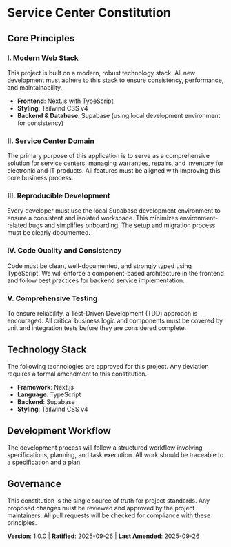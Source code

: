 <!--
Sync Impact Report:
- Version change: None -> 1.0.0
- Added sections: All initial sections and principles.
- Removed sections: None
- Templates requiring updates:
  - ✅ /home/khanh/service-center/.specify/templates/plan-template.md
- Follow-up TODOs: None
-->
# Service Center Constitution

## Core Principles

### I. Modern Web Stack
This project is built on a modern, robust technology stack. All new development must adhere to this stack to ensure consistency, performance, and maintainability.
- **Frontend**: Next.js with TypeScript
- **Styling**: Tailwind CSS v4
- **Backend & Database**: Supabase (using local development environment for consistency)

### II. Service Center Domain
The primary purpose of this application is to serve as a comprehensive solution for service centers, managing warranties, repairs, and inventory for electronic and IT products. All features must be aligned with improving this core business process.

### III. Reproducible Development
Every developer must use the local Supabase development environment to ensure a consistent and isolated workspace. This minimizes environment-related bugs and simplifies onboarding. The setup and migration process must be clearly documented.

### IV. Code Quality and Consistency
Code must be clean, well-documented, and strongly typed using TypeScript. We will enforce a component-based architecture in the frontend and follow best practices for backend service implementation.

### V. Comprehensive Testing
To ensure reliability, a Test-Driven Development (TDD) approach is encouraged. All critical business logic and components must be covered by unit and integration tests before they are considered complete.

## Technology Stack
The following technologies are approved for this project. Any deviation requires a formal amendment to this constitution.
- **Framework**: Next.js
- **Language**: TypeScript
- **Backend**: Supabase
- **Styling**: Tailwind CSS v4

## Development Workflow
The development process will follow a structured workflow involving specifications, planning, and task execution. All work should be traceable to a specification and a plan.

## Governance
This constitution is the single source of truth for project standards. Any proposed changes must be reviewed and approved by the project maintainers. All pull requests will be checked for compliance with these principles.

**Version**: 1.0.0 | **Ratified**: 2025-09-26 | **Last Amended**: 2025-09-26